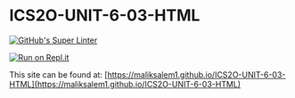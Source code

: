 # ICS2O-UNIT-6-03-HTML

[![GitHub's Super Linter](https://github.com/maliksalem1/ICS2O-UNIT-6-03-HTML/workflows/GitHub's%20Super%20Linter/badge.svg)](https://github.com/maliksalem1/ICS2O-UNIT-6-03-HTML/actions)

[![Run on Repl.it](https://repl.it/badge/github/maliksalem1/ICS2O-UNIT-6-03-HTML)](https://repl.it/github/maliksalem1/ICS2O-UNIT-6-03-HTML)

This site can be found at: [https://maliksalem1.github.io/ICS2O-UNIT-6-03-HTML](https://maliksalem1.github.io/ICS2O-UNIT-6-03-HTML)
